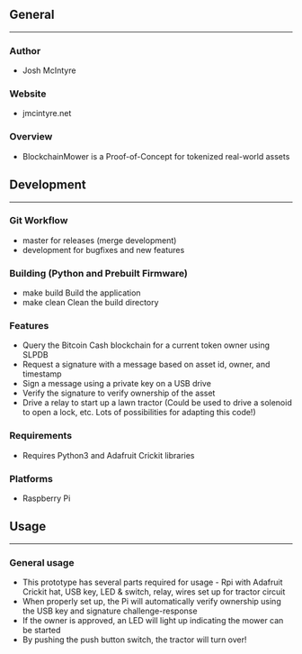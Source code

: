 ## General
____________

### Author
* Josh McIntyre

### Website
* jmcintyre.net

### Overview
* BlockchainMower is a Proof-of-Concept for tokenized real-world assets

## Development
________________

### Git Workflow
* master for releases (merge development)
* development for bugfixes and new features

### Building (Python and Prebuilt Firmware)
* make build
Build the application
* make clean
Clean the build directory

### Features
* Query the Bitcoin Cash blockchain for a current token owner using SLPDB
* Request a signature with a message based on asset id, owner, and timestamp
* Sign a message using a private key on a USB drive
* Verify the signature to verify ownership of the asset
* Drive a relay to start up a lawn tractor
(Could be used to drive a solenoid to open a lock, etc. Lots of possibilities for adapting this code!)

### Requirements
* Requires Python3 and Adafruit Crickit libraries

### Platforms
* Raspberry Pi

## Usage
____________

### General usage
* This prototype has several parts required for usage - Rpi with Adafruit Crickit hat, USB key, LED & switch, relay, wires set up for tractor circuit
* When properly set up, the Pi will automatically verify ownership using the USB key and signature challenge-response
* If the owner is approved, an LED will light up indicating the mower can be started
* By pushing the push button switch, the tractor will turn over!
